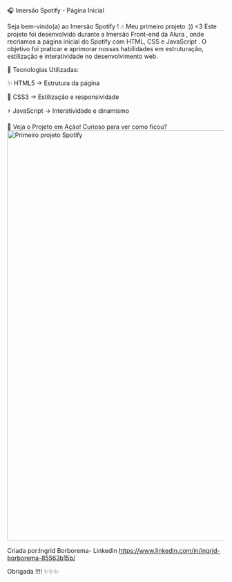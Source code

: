 🎧 Imersão Spotify - Página Inicial

Seja bem-vindo(a) ao Imersão Spotify ! 🎶
Meu primeiro projeto :)) <3
Este projeto foi desenvolvido durante a Imersão Front-end da Alura , onde recriamos a página inicial do Spotify com HTML, CSS e JavaScript . O objetivo foi praticar e aprimorar nossas habilidades em estruturação, estilização e interatividade no desenvolvimento web.

🚀 Tecnologias Utilizadas:

✨ HTML5 → Estrutura da página

🎨 CSS3 → Estilização e responsividade

⚡ JavaScript → Interatividade e dinamismo

🎨 Veja o Projeto em Ação!
Curioso para ver como ficou? 
<img width="949" alt="Primeiro projeto Spotify" src="https://github.com/user-attachments/assets/cc98dfda-872b-49f6-9326-740f17744f72" />

Criada por:Ingrid Borborema- Linkedin https://www.linkedin.com/in/ingrid-borborema-85563b15b/

Obrigada !!!! ✨✨✨


